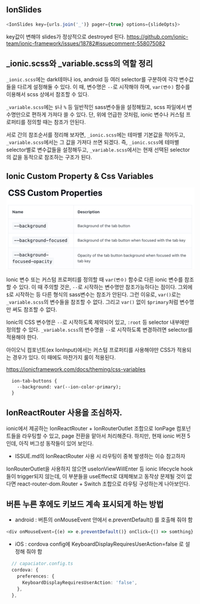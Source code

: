 ## IonSlides

```typescript
<IonSlides key={urls.join('_')} pager={true} options={slideOpts}>
```

key값이 변해야 slides가 정상적으로 destroyed 된다.
https://github.com/ionic-team/ionic-framework/issues/18782#issuecomment-558075082

## \_ionic.scss와 \_variable.scss의 역할 정리

`_ionic.scss`에는 dark테마나 ios, android 등 여러 selector를 구분하여 각각 변수값들을 다르게 설정해둘 수 있다. 이 때, 변수명은 `--`로 시작해야 하며, `var(변수)` 함수를 이용해서 scss 상에서 참조할 수 있다.

`_variable.scss`에는 `$`나 `%` 등 일반적인 sass변수들을 설정해뒀고, scss 파일에서 변수명만으로 편하게 가져다 쓸 수 있다. 단, 위에 언급한 것처럼, ionic 변수나 커스텀 프로퍼티를 정의할 때는 참조가 안된다.

서로 간의 참조순서를 정리해 보자면, `_ionic.scss`에는 테마별 기본값을 적어두고, `_variable.scss`에서는 그 값을 가져다 쓰면 되겠다. 즉, `_ionic.scss`에 테마별 selector별로 변수값들을 설정해두고, `_variable.scss`에서는 현재 선택된 selector의 값을 동적으로 참조하는 구조가 된다.

## Ionic Custom Property & Css Variables

<img src="./img/ionic-custom-property.png">

Ionic 변수 또는 커스텀 프로퍼티를 정의할 때 `var(변수)` 함수로 다른 ionic 변수를 참조할 수 있다. 이 때 주의할 것은, `--`로 시작하는 변수명만 참조가능하다는 점이다. 그외에 `$`로 시작하는 등 다른 형식의 sass변수는 참조가 안된다. 그런 이유로, `var()`로는 `_variable.scss`의 변수들을 참조할 수 없다. 그리고 `var()` 없이 `$primary`처럼 변수명만 써도 참조할 수 없다.

Ionic의 CSS 변수명은 `--`로 시작하도록 제약되어 있고, `:root` 등 selector 내부에만 정의할 수 있다. `_variable.scss`의 변수명을 `--`로 시작하도록 변경하려면 selector를 적용해야 한다.

아이오닉 컴포넌트(ex IonInput)에서는 커스텀 프로퍼티를 사용해야만 CSS가 적용되는 경우가 있다. 이 때에도 마찬가지 룰이 적용된다.

https://ionicframework.com/docs/theming/css-variables

```
  ion-tab-buttons {
    --background: var(--ion-color-primary);
  }
```

## IonReactRouter 사용을 조심하자.

ionic에서 제공하는 IonReactRouter + IonRouterOutlet 조합으로 IonPage 컴포넌트들을 라우팅할 수 있고, page 전환을 맡아서 처리해준다.
하지만, 현재 ionic 버젼 5인데, 아직 버그성 동작들이 있어 보인다.

- ISSUE.md의 IonReactRouter 사용 시 라우팅이 중복 발생하는 이슈 참고하자

IonRouterOutlet을 사용하지 않으면 useIonViewWillEnter 등 ionic lifecycle hook들이 trigger되지 않는데,
이 부분들을 useEffect로 대체해보고 동작상 문제될 것이 없다면 react-router-dom.Router + Switch 조합으로 라우팅 구성하는게 나아보인다.

## 버튼 누른 후에도 키보드 계속 표시되게 하는 방법

- android : 버튼의 onMouseEvent 안에서 e.preventDefault() 를 호출해 줘야 함

```typescript
<div onMouseEvent={(e) => e.preventDefault()} onClick={() => somthing} />
```

- iOS : cordova config에 KeyboardDisplayRequiresUserAction=false 로 설정해 줘야 함

```typescript
  // capaciator.config.ts
  cordova: {
    preferences: {
      KeyboardDisplayRequiresUserAction: 'false',
    },
  },
```
